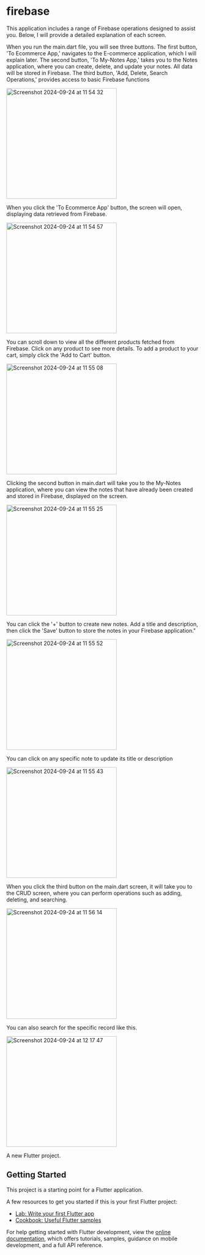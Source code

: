# firebase

This application includes a range of Firebase operations designed to assist you. Below, I will provide a detailed explanation of each screen.

When you run the main.dart file, you will see three buttons. The first button, 'To Ecommerce App,' navigates to the E-commerce application, which I will explain later. The second button, 'To My-Notes App,' takes you to the Notes application, where you can create, delete, and update your notes. All data will be stored in Firebase. The third button, 'Add, Delete, Search Operations,' provides access to basic Firebase functions

<img width="288" alt="Screenshot 2024-09-24 at 11 54 32" src="https://github.com/user-attachments/assets/91e497f6-bea1-4f65-8b03-52f0bcdeab27">


When you click the 'To Ecommerce App' button, the screen will open, displaying data retrieved from Firebase.

<img width="288" alt="Screenshot 2024-09-24 at 11 54 57" src="https://github.com/user-attachments/assets/a2b39bad-5345-4449-844c-bf5933820c35">


You can scroll down to view all the different products fetched from Firebase. Click on any product to see more details. To add a product to your cart, simply click the 'Add to Cart' button.

<img width="288" alt="Screenshot 2024-09-24 at 11 55 08" src="https://github.com/user-attachments/assets/7b9d6273-49a4-419b-8287-969eb4f03a5e">


Clicking the second button in main.dart will take you to the My-Notes application, where you can view the notes that have already been created and stored in Firebase, displayed on the screen.

<img width="288" alt="Screenshot 2024-09-24 at 11 55 25" src="https://github.com/user-attachments/assets/9146b43a-79ea-498b-a318-81401158bbaa">


You can click the '+' button to create new notes. Add a title and description, then click the 'Save' button to store the notes in your Firebase application."

<img width="288" alt="Screenshot 2024-09-24 at 11 55 52" src="https://github.com/user-attachments/assets/3f122509-e865-43d3-9bce-8389ebdb0b98">


You can click on any specific note to update its title or description

<img width="288" alt="Screenshot 2024-09-24 at 11 55 43" src="https://github.com/user-attachments/assets/b4e2c13d-ff1b-4c3a-97e8-775cc9f9374b">


When you click the third button on the main.dart screen, it will take you to the CRUD screen, where you can perform operations such as adding, deleting, and searching.

<img width="288" alt="Screenshot 2024-09-24 at 11 56 14" src="https://github.com/user-attachments/assets/fa400d8d-8f73-419e-b67e-d26c6aee1a2a">


You can also search for the specific record like this.

<img width="288" alt="Screenshot 2024-09-24 at 12 17 47" src="https://github.com/user-attachments/assets/6e2bef29-419d-407b-b481-7bb4a998f9e8">



A new Flutter project.

## Getting Started

This project is a starting point for a Flutter application.

A few resources to get you started if this is your first Flutter project:

- [Lab: Write your first Flutter app](https://docs.flutter.dev/get-started/codelab)
- [Cookbook: Useful Flutter samples](https://docs.flutter.dev/cookbook)

For help getting started with Flutter development, view the
[online documentation](https://docs.flutter.dev/), which offers tutorials,
samples, guidance on mobile development, and a full API reference.

